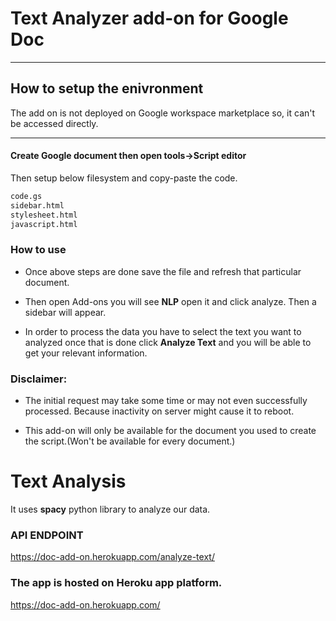 # Text Analyzer add-on for Google Doc
---
## How to setup the enivronment
The add on is not deployed on Google workspace marketplace so, it can't be accessed directly. 

---

#### Create Google document then open tools->Script editor

Then setup below filesystem and copy-paste the code.
```bash
code.gs
sidebar.html
stylesheet.html
javascript.html
```
### How to use
* Once above steps are done save the file and refresh that particular document.

* Then open Add-ons you will see **NLP** open it and click analyze. Then a sidebar will appear.

* In order to process the data you have to select the text you want to analyzed once that is done click **Analyze Text** and you will be able to get your relevant information.

### Disclaimer: 

* The initial request may take some time or may not even successfully processed. Because inactivity on server might cause it to reboot.

* This add-on will only be available for the document you used to create the script.(Won't be available for every document.)

# Text Analysis

It uses **spacy** python library to analyze our data.

### API ENDPOINT

https://doc-add-on.herokuapp.com/analyze-text/

### The app is hosted on Heroku app platform.

https://doc-add-on.herokuapp.com/
